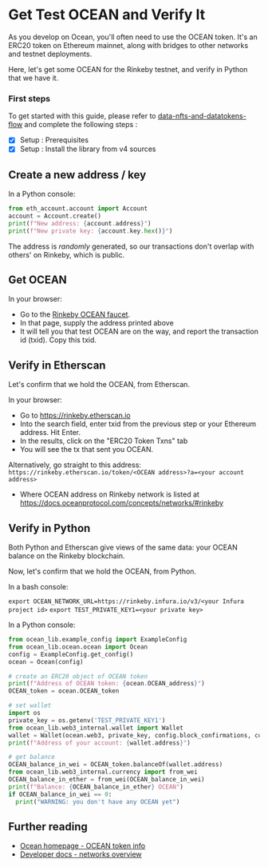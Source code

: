 <!--
Copyright 2022 Ocean Protocol Foundation
SPDX-License-Identifier: Apache-2.0
-->

# Get Test OCEAN and Verify It

As you develop on Ocean, you'll often need to use the OCEAN token. It's an ERC20 token on Ethereum mainnet, along with bridges to other networks and testnet deployments.

Here, let's get some OCEAN for the Rinkeby testnet, and verify in Python that we have it.

### First steps

To get started with this guide, please refer to [data-nfts-and-datatokens-flow](data-nfts-and-datatokens-flow.md) and complete the following steps :
- [x] Setup : Prerequisites
- [x] Setup : Install the library from v4 sources

## Create a new address / key

In a Python console:

```python
from eth_account.account import Account
account = Account.create()
print(f"New address: {account.address}")
print(f"New private key: {account.key.hex()}")
```

The address is _randomly_ generated, so our transactions don't overlap with others' on Rinkeby, which is public.

## Get OCEAN

In your browser:

- Go to the [Rinkeby OCEAN faucet](https://faucet.rinkeby.oceanprotocol.com/).
- In that page, supply the address printed above
- It will tell you that test OCEAN are on the way, and report the transaction id (txid). Copy this txid.

## Verify in Etherscan

Let's confirm that we hold the OCEAN, from Etherscan.

In your browser:
- Go to https://rinkeby.etherscan.io
- Into the search field, enter txid from the previous step or your Ethereum address. Hit Enter.
- In the results, click on the "ERC20 Token Txns" tab
- You will see the tx that sent you OCEAN.

Alternatively, go straight to this address: ```https://rinkeby.etherscan.io/token/<OCEAN address>?a=<your account address>```
- Where OCEAN address on Rinkeby network is listed at https://docs.oceanprotocol.com/concepts/networks/#rinkeby

## Verify in Python

Both Python and Etherscan give views of the same data: your OCEAN balance on the Rinkeby blockchain.

Now, let's confirm that we hold the OCEAN, from Python.

In a bash console:

`export OCEAN_NETWORK_URL=https://rinkeby.infura.io/v3/<your Infura project id>`
`export TEST_PRIVATE_KEY1=<your private key>`

In a Python console:

```python
from ocean_lib.example_config import ExampleConfig
from ocean_lib.ocean.ocean import Ocean
config = ExampleConfig.get_config()
ocean = Ocean(config)

# create an ERC20 object of OCEAN token
print(f"Address of OCEAN token: {ocean.OCEAN_address}")
OCEAN_token = ocean.OCEAN_token

# set wallet
import os
private_key = os.getenv('TEST_PRIVATE_KEY1')
from ocean_lib.web3_internal.wallet import Wallet
wallet = Wallet(ocean.web3, private_key, config.block_confirmations, config.transaction_timeout)
print(f"Address of your account: {wallet.address}")

# get balance
OCEAN_balance_in_wei = OCEAN_token.balanceOf(wallet.address)
from ocean_lib.web3_internal.currency import from_wei
OCEAN_balance_in_ether = from_wei(OCEAN_balance_in_wei)
print(f"Balance: {OCEAN_balance_in_ether} OCEAN")
if OCEAN_balance_in_wei == 0:
  print("WARNING: you don't have any OCEAN yet")
```

## Further reading

-   [Ocean homepage - OCEAN token info](https://oceanprotocol.com/token)
-   [Developer docs - networks overview](https://docs.oceanprotocol.com/concepts/networks-overview/)
